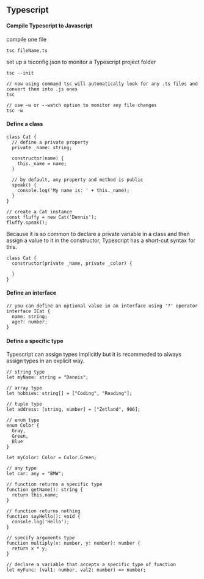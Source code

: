 ## Typescript

#### Compile Typescript to Javascript

compile one file
```
tsc fileName.ts
```
set up a tsconfig.json to monitor a Typescript project folder
```
tsc --init

// now using command tsc will automatically look for any .ts files and convert them into .js ones
tsc

// use -w or --watch option to monitor any file changes
tsc -w
```

#### Define a class

```
class Cat {
  // define a private property
  private _name: string;
  
  constructor(name) {
    this._name = name;
  }
  
  // by default, any property and method is public
  speak() {
    console.log('My name is: ' + this._name);
  }
}

// create a Cat instance
const fluffy = new Cat('Dennis');
fluffy.speak();
```

Because it is so common to declare a private variable in a class and then assign a value to it in the constructor, Typescript has a short-cut syntax for this.

```
class Cat {
  constructor(private _name, private _color) {
  
  }
}
```

#### Define an interface

```
// you can define an optional value in an interface using '?' operator
interface ICat {
  name: string;
  age?: number;
}
```

#### Define a specific type

Typescript can assign types implicitly but it is recommeded to always assign types in an explicit way.

```
// string type
let myName: string = "Dennis";

// array type
let hobbies: string[] = ["Coding", "Reading"];

// tuple type
let address: [string, number] = ["Zetland", 906];

// enum type
enum Color {
  Gray,
  Green,
  Blue
}

let myColor: Color = Color.Green;

// any type
let car: any = "BMW";

// function returns a specific type
function getName(): string {
  return this.name;
}

// function returns nothing
function sayHello(): void {
  console.log('Hello');
}

// specify arguments type
function multiply(x: number, y: number): number {
  return x * y;
}

// declare a variable that accepts a specific type of function
let myFunc: (val1: number, val2: number) => number;
```

